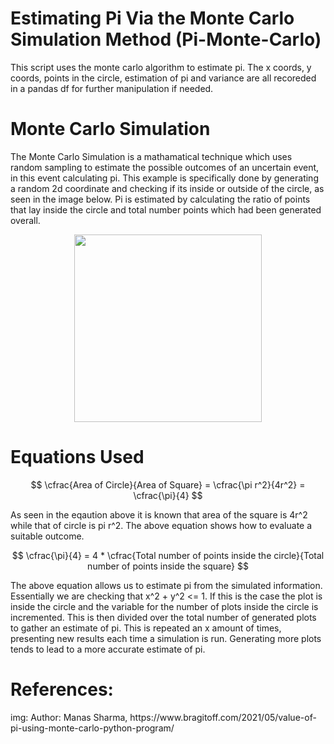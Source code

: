 # Estimating Pi Via the Monte Carlo Simulation Method (Pi-Monte-Carlo)
<p>
This script uses the monte carlo algorithm to estimate pi. The x coords, y coords, points in the circle, estimation of pi and variance are all recoreded in a pandas df for further manipulation if needed.</p>

# Monte Carlo Simulation

<p>
The Monte Carlo Simulation is a mathamatical technique which uses random sampling to estimate the possible outcomes of an uncertain event, in this event calculating pi. This example is specifically done by generating a random 2d coordinate and checking if its inside or outside of the circle, as seen in the image below. Pi is estimated by calculating the ratio of points that lay inside the circle and total number points which had been generated overall.
</P>

<p align="center">
  <img width="300" height="300" src="https://nclab.com/wp-content/media/2017/08/pi1.gif">
</p>

# Equations Used 

$$
  \cfrac{Area of Circle}{Area of Square} = \cfrac{\pi r^2}{4r^2} = \cfrac{\pi}{4}
$$

As seen in the eqaution above it is known that area of the square is 4r^2 while that of circle is pi r^2. The above equation shows how to evaluate a suitable outcome.

$$
  \cfrac{\pi}{4} = 4 * \cfrac{Total number of points inside the circle}{Total number of points inside the square}
$$

<p>

The above equation allows us to estimate pi from the simulated information. Essentially we are checking that x^2 + y^2 <= 1. If this is the case the plot is inside the circle and the variable for the number of plots inside the circle is incremented. This is then divided over the total number of generated plots to gather an estimate of pi. This is repeated an x amount of times, presenting new results each time a simulation is run. Generating more plots tends to lead to a more accurate estimate of pi.

</p>

# References:
</p>
<p>
img: Author: Manas Sharma, https://www.bragitoff.com/2021/05/value-of-pi-using-monte-carlo-python-program/
</p>
